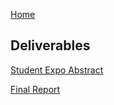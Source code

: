 [Home](./index)

## Deliverables

[Student Expo Abstract](https://drive.google.com/open?id=1rmnBMbi7Vgef7hAQouYrMFZXwnYra3wWOVZ60pHazl4)

[Final Report](https://drive.google.com/open?id=14bfmoqnQTljea0BpJ4G78tRGyTbDb9TZcJRPfxF-_48)
